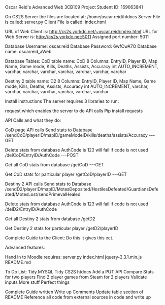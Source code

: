 Oscar Reid's Advanced Web 3CB109 Project
Student ID: 169063841

On CS2S Server the files are located at: /home/oscar.reid/htdocs
Server File is called: server.py
Client File is called: index.html


URL of Web Client is: http://cs2s.yorkdc.net/~oscar.reid/index.html
URL for Web Server is: http://cs2s.yorkdc.net:5011
Assigned port number: 5011

Database Username: oscar.reid
Database Password: 6wfCwA7O
Database name: oscarreid_aWeb

Database Tables:
CoD table name: CoD
8 Columns:
EntryID, Player ID, Map Name, Game mode, Kills, Deaths, Assists, Accuracy
int AUTO_INCREMENT, varchar, varchar, varchar, varchar, varchar, varchar, varchar



Destiny 2 table name: D2
8 Columns:
EntryID, Player ID, Map Name, Game mode, Kills, Deaths, Assists, Accuracy
int AUTO_INCREMENT, varchar, varchar, varchar, varchar, varchar, varchar, varchar


Install instructions
The server requires 3 libraries to run:

request which enables the server to do API calls
Pip install requests



API Calls and what they do:

CoD page API calls
Send stats to Database
/sendCoD/playerID/mapID/gameModeID/kills/deaths/assists/Accuracy  ---GET

Delete stats from database AuthCode is 123 will fail if code is not used
/delCoD/EntryID/AuthCode  ---POST

Get all CoD stats from database
/getCoD    ---GET

Get CoD stats for particular player
/getCoD/playerID   ---GET


Destiny 2 API calls
Send stats to Database
/sendD2/playerID/mapID/MotesDeposited/HostilesDefeated/GuardiansDefeated/MotesLost/sendPrimevalHealed

Delete stats from database AuthCode is 123 will fail if code is not used
/delD2/EntryID/AuthCode

Get all Destiny 2 stats from database
/getD2

Get Destiny 2 stats for particular player
/getD2/playerID


Complete Guide to the Client:
Do this it gives this ect.



Advanced features:



Hand In to Moodle requires:
server.py
index.html
jquery-3.3.1.min.js
README.md



To Do List:
Tidy MYSQL
Tidy CS2S htdocs
Add a PUT API
Compare Stats for two players
Find 2 player games from Steam for 2 players
Validate inputs
More stuff
Perfect things

Complete Guide written
Write up
Comments
Update table section of README
Reference all code from external sources in code and write up
